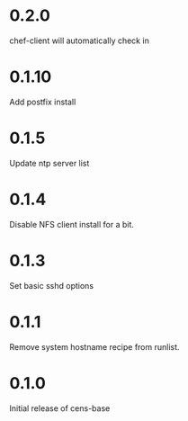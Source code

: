 # 0.2.0
chef-client will automatically check in

# 0.1.10

Add postfix install

# 0.1.5

Update ntp server list

# 0.1.4

Disable NFS client install for a bit.

# 0.1.3

Set basic sshd options

# 0.1.1

Remove system hostname recipe from runlist.

# 0.1.0

Initial release of cens-base
